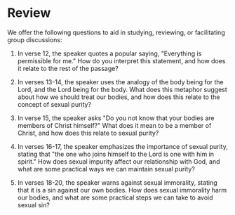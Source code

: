 # Review

We offer the following questions to aid in studying, reviewing, or facilitating group discussions:

1. In verse 12, the speaker quotes a popular saying, "Everything is permissible for me." How do you interpret this statement, and how does it relate to the rest of the passage?

2. In verses 13-14, the speaker uses the analogy of the body being for the Lord, and the Lord being for the body. What does this metaphor suggest about how we should treat our bodies, and how does this relate to the concept of sexual purity?

3. In verse 15, the speaker asks "Do you not know that your bodies are members of Christ himself?" What does it mean to be a member of Christ, and how does this relate to sexual purity?

4. In verses 16-17, the speaker emphasizes the importance of sexual purity, stating that "the one who joins himself to the Lord is one with him in spirit." How does sexual impurity affect our relationship with God, and what are some practical ways we can maintain sexual purity?

5. In verses 18-20, the speaker warns against sexual immorality, stating that it is a sin against our own bodies. How does sexual immorality harm our bodies, and what are some practical steps we can take to avoid sexual sin?
